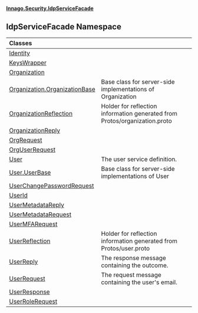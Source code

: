 #### [Innago\.Security\.IdpServiceFacade](../index.md 'index')

## IdpServiceFacade Namespace

| Classes | |
| :--- | :--- |
| [Identity](Identity/index.md 'IdpServiceFacade\.Identity') | |
| [KeysWrapper](KeysWrapper/index.md 'IdpServiceFacade\.KeysWrapper') | |
| [Organization](Organization/index.md 'IdpServiceFacade\.Organization') | |
| [Organization\.OrganizationBase](Organization/OrganizationBase/index.md 'IdpServiceFacade\.Organization\.OrganizationBase') | Base class for server\-side implementations of Organization |
| [OrganizationReflection](OrganizationReflection/index.md 'IdpServiceFacade\.OrganizationReflection') | Holder for reflection information generated from Protos/organization\.proto |
| [OrganizationReply](OrganizationReply/index.md 'IdpServiceFacade\.OrganizationReply') | |
| [OrgRequest](OrgRequest/index.md 'IdpServiceFacade\.OrgRequest') | |
| [OrgUserRequest](OrgUserRequest/index.md 'IdpServiceFacade\.OrgUserRequest') | |
| [User](User/index.md 'IdpServiceFacade\.User') | The user service definition\. |
| [User\.UserBase](User/UserBase/index.md 'IdpServiceFacade\.User\.UserBase') | Base class for server\-side implementations of User |
| [UserChangePasswordRequest](UserChangePasswordRequest/index.md 'IdpServiceFacade\.UserChangePasswordRequest') | |
| [UserId](UserId/index.md 'IdpServiceFacade\.UserId') | |
| [UserMetadataReply](UserMetadataReply/index.md 'IdpServiceFacade\.UserMetadataReply') | |
| [UserMetadataRequest](UserMetadataRequest/index.md 'IdpServiceFacade\.UserMetadataRequest') | |
| [UserMFARequest](UserMFARequest/index.md 'IdpServiceFacade\.UserMFARequest') | |
| [UserReflection](UserReflection/index.md 'IdpServiceFacade\.UserReflection') | Holder for reflection information generated from Protos/user\.proto |
| [UserReply](UserReply/index.md 'IdpServiceFacade\.UserReply') | The response message containing the outcome\. |
| [UserRequest](UserRequest/index.md 'IdpServiceFacade\.UserRequest') | The request message containing the user's email\. |
| [UserResponse](UserResponse/index.md 'IdpServiceFacade\.UserResponse') | |
| [UserRoleRequest](UserRoleRequest/index.md 'IdpServiceFacade\.UserRoleRequest') | |
